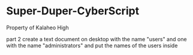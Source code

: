 # Super-Duper-CyberScript
Property of Kalaheo High

part 2
create a text document on desktop with the name "users" and one with the name "administrators" and put the names of the users inside

